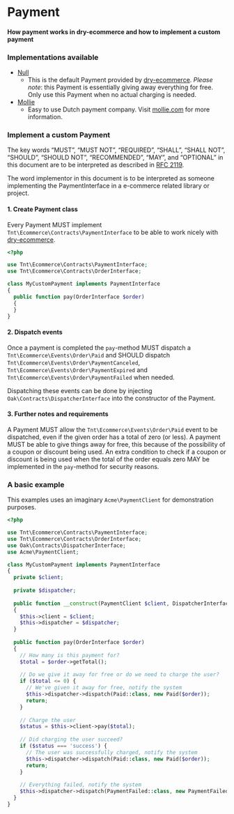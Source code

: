 # Payment
#### How payment works in dry-ecommerce and how to implement a custom payment

### Implementations available
* [Null](https://github.com/reinvanoyen/dry-ecommerce/blob/master/src/Payment/NullPayment.php)
  * This is the default Payment provided by [dry-ecommerce](https://github.com/reinvanoyen/dry-ecommerce). *Please note*: this Payment is essentially giving away everything for free. Only use this Payment when no actual charging is needed.
* [Mollie](https://github.com/reinvanoyen/dry-mollie)
  * Easy to use Dutch payment company. Visit [mollie.com](https://www.mollie.com) for more information.

### Implement a custom Payment

The key words “MUST”, “MUST NOT”, “REQUIRED”, “SHALL”, “SHALL NOT”, “SHOULD”, “SHOULD NOT”, “RECOMMENDED”, “MAY”, 
and “OPTIONAL” in this document are to be interpreted as described in [RFC 2119](https://tools.ietf.org/html/rfc2119).

The word implementor in this document is to be interpreted as someone implementing the PaymentInterface in a e-commerce related library or project.

#### 1. Create Payment class 

Every Payment MUST implement `Tnt\Ecommerce\Contracts\PaymentInterface` to be able to work nicely with [dry-ecommerce](https://github.com/reinvanoyen/dry-ecommerce).

```php
<?php

use Tnt\Ecommerce\Contracts\PaymentInterface;
use Tnt\Ecommerce\Contracts\OrderInterface;

class MyCustomPayment implements PaymentInterface
{
  public function pay(OrderInterface $order)
  {
  }
}
```

#### 2. Dispatch events

Once a payment is completed the `pay`-method MUST dispatch a `Tnt\Ecommerce\Events\Order\Paid` and SHOULD dispatch `Tnt\Ecommerce\Events\Order\PaymentCanceled`, `Tnt\Ecommerce\Events\Order\PaymentExpired` and `Tnt\Ecommerce\Events\Order\PaymentFailed` when needed.

Dispatching these events can be done by injecting `Oak\Contracts\DispatcherInterface` into the constructor of the Payment.

#### 3. Further notes and requirements

A Payment MUST allow the `Tnt\Ecommerce\Events\Order\Paid` event to be dispatched, even if the given order has a total of zero (or less). A payment MUST be able to give things away for free, this because of the possibility of a coupon or discount being used. An extra condition to check if a coupon or discount is being used when the total of the order equals zero MAY be implemented in the `pay`-method for security reasons.

### A basic example

This examples uses an imaginary `Acme\PaymentClient` for demonstration purposes.

```php
<?php

use Tnt\Ecommerce\Contracts\PaymentInterface;
use Tnt\Ecommerce\Contracts\OrderInterface;
use Oak\Contracts\DispatcherInterface;
use Acme\PaymentClient;

class MyCustomPayment implements PaymentInterface
{
  private $client;
  
  private $dispatcher;
  
  public function __construct(PaymentClient $client, DispatcherInterface $dispatcher)
  {
    $this->client = $client;
    $this->dispatcher = $dispatcher;
  }
  
  public function pay(OrderInterface $order)
  {
    // How many is this payment for?
    $total = $order->getTotal();
    
    // Do we give it away for free or do we need to charge the user?
    if ($total <= 0) {
      // We've given it away for free, notify the system
      $this->dispatcher->dispatch(Paid::class, new Paid($order));
      return;
    }
    
    // Charge the user
    $status = $this->client->pay($total);
    
    // Did charging the user succeed?
    if ($status === 'success') {
      // The user was successfully charged, notify the system
      $this->dispatcher->dispatch(Paid::class, new Paid($order));
      return;
    }
    
    // Everything failed, notify the system
    $this->dispatcher->dispatch(PaymentFailed::class, new PaymentFailed($order));
  }
}
```
